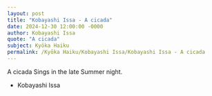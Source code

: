```yaml
---
layout: post
title: "Kobayashi Issa - A cicada"
date: 2024-12-30 12:00:00 -0000
author: Kobayashi Issa
quote: "A cicada"
subject: Kyōka Haiku
permalink: /Kyōka Haiku/Kobayashi Issa/Kobayashi Issa - A cicada
---
```


A cicada
Sings in the late
Summer night.

- Kobayashi Issa
